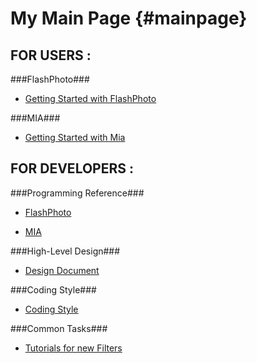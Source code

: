 My Main Page  {#mainpage}
===========

FOR USERS :
-----------

###FlashPhoto###

- [Getting Started with FlashPhoto](flashphoto.html "Flashphoto")

###MIA###

- [Getting Started with Mia](mia.html "MIA")


FOR DEVELOPERS :
-----------

###Programming Reference###

- [FlashPhoto](classimage__tools_1_1FlashPhotoApp.html "Flashphoto")

- [MIA](classimage__tools_1_1MiaApp.html "MIA")

###High-Level Design###

- [Design Document](design_document.html "Design")

###Coding Style###

- [Coding Style](coding_style.html "Coding")

###Common Tasks###

- [Tutorials for new Filters](tutorials.html "Tutorials")
